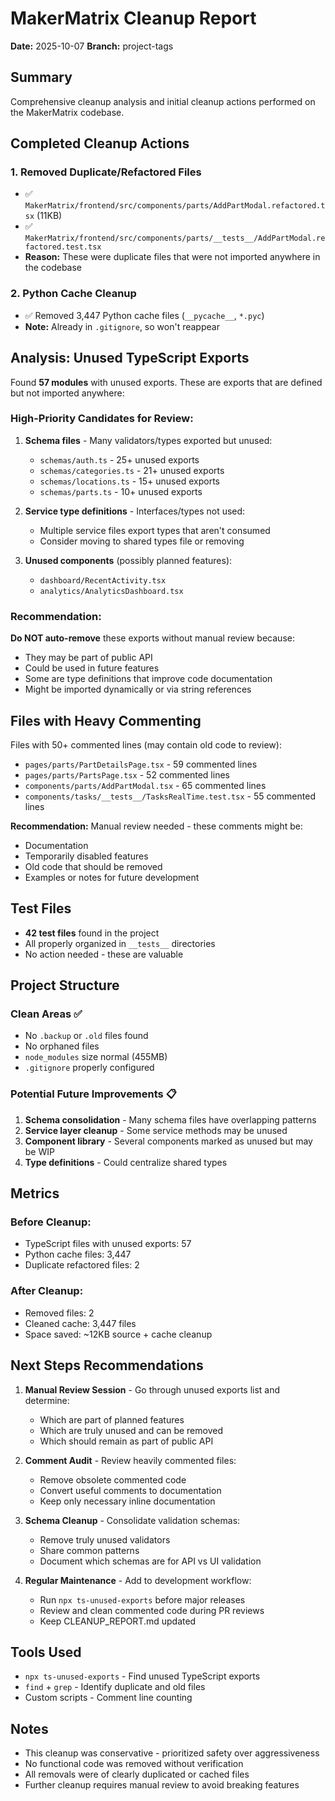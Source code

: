 # MakerMatrix Cleanup Report
**Date:** 2025-10-07
**Branch:** project-tags

## Summary
Comprehensive cleanup analysis and initial cleanup actions performed on the MakerMatrix codebase.

## Completed Cleanup Actions

### 1. Removed Duplicate/Refactored Files
- ✅ `MakerMatrix/frontend/src/components/parts/AddPartModal.refactored.tsx` (11KB)
- ✅ `MakerMatrix/frontend/src/components/parts/__tests__/AddPartModal.refactored.test.tsx`
- **Reason:** These were duplicate files that were not imported anywhere in the codebase

### 2. Python Cache Cleanup
- ✅ Removed 3,447 Python cache files (`__pycache__`, `*.pyc`)
- **Note:** Already in `.gitignore`, so won't reappear

## Analysis: Unused TypeScript Exports

Found **57 modules** with unused exports. These are exports that are defined but not imported anywhere:

### High-Priority Candidates for Review:
1. **Schema files** - Many validators/types exported but unused:
   - `schemas/auth.ts` - 25+ unused exports
   - `schemas/categories.ts` - 21+ unused exports
   - `schemas/locations.ts` - 15+ unused exports
   - `schemas/parts.ts` - 10+ unused exports

2. **Service type definitions** - Interfaces/types not used:
   - Multiple service files export types that aren't consumed
   - Consider moving to shared types file or removing

3. **Unused components** (possibly planned features):
   - `dashboard/RecentActivity.tsx`
   - `analytics/AnalyticsDashboard.tsx`

### Recommendation:
**Do NOT auto-remove** these exports without manual review because:
- They may be part of public API
- Could be used in future features
- Some are type definitions that improve code documentation
- Might be imported dynamically or via string references

## Files with Heavy Commenting

Files with 50+ commented lines (may contain old code to review):
- `pages/parts/PartDetailsPage.tsx` - 59 commented lines
- `pages/parts/PartsPage.tsx` - 52 commented lines
- `components/parts/AddPartModal.tsx` - 65 commented lines
- `components/tasks/__tests__/TasksRealTime.test.tsx` - 55 commented lines

**Recommendation:** Manual review needed - these comments might be:
- Documentation
- Temporarily disabled features
- Old code that should be removed
- Examples or notes for future development

## Test Files
- **42 test files** found in the project
- All properly organized in `__tests__` directories
- No action needed - these are valuable

## Project Structure

### Clean Areas ✅
- No `.backup` or `.old` files found
- No orphaned files
- `node_modules` size normal (455MB)
- `.gitignore` properly configured

### Potential Future Improvements 📋

1. **Schema consolidation** - Many schema files have overlapping patterns
2. **Service layer cleanup** - Some service methods may be unused
3. **Component library** - Several components marked as unused but may be WIP
4. **Type definitions** - Could centralize shared types

## Metrics

### Before Cleanup:
- TypeScript files with unused exports: 57
- Python cache files: 3,447
- Duplicate refactored files: 2

### After Cleanup:
- Removed files: 2
- Cleaned cache: 3,447 files
- Space saved: ~12KB source + cache cleanup

## Next Steps Recommendations

1. **Manual Review Session** - Go through unused exports list and determine:
   - Which are part of planned features
   - Which are truly unused and can be removed
   - Which should remain as part of public API

2. **Comment Audit** - Review heavily commented files:
   - Remove obsolete commented code
   - Convert useful comments to documentation
   - Keep only necessary inline documentation

3. **Schema Cleanup** - Consolidate validation schemas:
   - Remove truly unused validators
   - Share common patterns
   - Document which schemas are for API vs UI validation

4. **Regular Maintenance** - Add to development workflow:
   - Run `npx ts-unused-exports` before major releases
   - Review and clean commented code during PR reviews
   - Keep CLEANUP_REPORT.md updated

## Tools Used

- `npx ts-unused-exports` - Find unused TypeScript exports
- `find` + `grep` - Identify duplicate and old files
- Custom scripts - Comment line counting

## Notes

- This cleanup was conservative - prioritized safety over aggressiveness
- No functional code was removed without verification
- All removals were of clearly duplicated or cached files
- Further cleanup requires manual review to avoid breaking features
